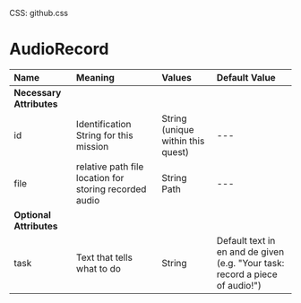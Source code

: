 CSS: github.css 

# AudioRecord #

| Name | Meaning | Values | Default Value |
|:--|:--|:--|:--
| **Necessary Attributes** ||||
| id | Identification String for this mission | String (unique within this quest) | --- |
| file | relative path file location for storing recorded audio | String Path | --- |
| **Optional Attributes** ||||
| task | Text that tells what to do | String | Default text in en and de given (e.g. "Your task: record a piece of audio!") |


